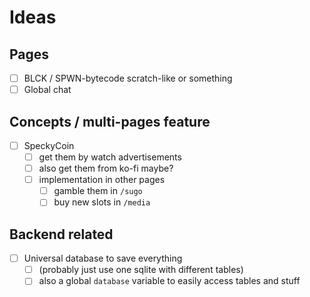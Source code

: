 # Ideas

## Pages

- [ ] BLCK / SPWN-bytecode scratch-like or something
- [ ] Global chat

## Concepts / multi-pages feature

- [ ] SpeckyCoin
  - [ ] get them by watch advertisements
  - [ ] also get them from ko-fi maybe?
  - [ ] implementation in other pages
    - [ ] gamble them in `/sugo`
    - [ ] buy new slots in `/media`

## Backend related

- [ ] Universal database to save everything
  - [ ] (probably just use one sqlite with different tables)
  - [ ] also a global `database` variable to easily access tables and stuff
